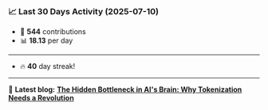 <!--START_STATS-->
### 📈 Last 30 Days Activity (2025-07-10)  
- 🧮 **544** contributions  
- 📊 **18.13** per day
---
- 🔥 **40** day streak!
---
📝 **Latest blog:** [**The Hidden Bottleneck in AI's Brain: Why Tokenization Needs a Revolution**](https://andriak.com/blog/tokenization-revolution)
<!--END_STATS-->
